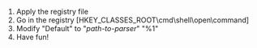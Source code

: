 1. Apply the registry file  
2. Go in the registry [HKEY_CLASSES_ROOT\cmd\shell\open\command]  
3. Modify "Default" to "*path-to-parser*" "%1"
4. Have fun!

